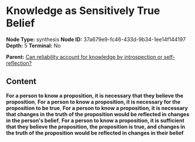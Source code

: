 # Knowledge as Sensitively True Belief

**Node Type:** synthesis
**Node ID:** 37a679e9-fc46-433d-9b34-1ee14f144197
**Depth:** 5
**Terminal:** No

**Parent:** [Can reliability account for knowledge by introspection or self-reflection?](can-reliability-account-for-knowledge-by-introspection-or-self-reflection-antithesis-f0adc760-5dcc-4b93-8061-131d116b4b35.md)

## Content

**For a person to know a proposition, it is necessary that they believe the proposition**, **For a person to know a proposition, it is necessary for the proposition to be true**, **For a person to know a proposition, it is necessary that changes in the truth of the proposition would be reflected in changes in the person's belief**, **For a person to know a proposition, it is sufficient that they believe the proposition, the proposition is true, and changes in the truth of the proposition would be reflected in changes in their belief**
